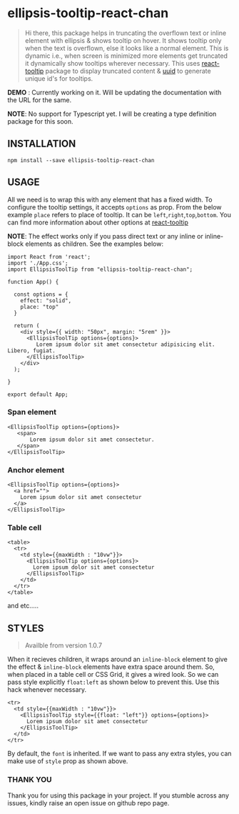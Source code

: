 # ellipsis-tooltip-react-chan

> Hi there, this package helps in truncating the overflown text or inline element with ellipsis & shows tooltip on hover. It shows tooltip only when the text is overflown, else it looks like a normal element. This is dynamic i.e., when screen is minimized more elements get truncated it dynamically show tooltips wherever necessary.
 This uses [react-tooltip](https://www.npmjs.com/package/react-tooltip) package to display truncated content & [uuid](https://www.npmjs.com/package/uuid) to generate unique id's for tooltips.  

**DEMO** : Currently working on it. Will be updating the documentation with the URL for the same. 

**NOTE**: No support for Typescript yet. I will be creating a type definition package for this soon.

## INSTALLATION

```
npm install --save ellipsis-tooltip-react-chan
```

## USAGE

All we need is to wrap this with any element that has a fixed width. To configure the tooltip settings, it accepts ```options``` as prop. From the below example ```place``` refers to place of tooltip. It can be ```left```,```right```,```top```,```bottom```. You can find more information about other options at 
[react-tooltip](https://www.npmjs.com/package/react-tooltip)

**NOTE**: The effect works only if you pass direct text or any inline or inline-block elements as children. See the examples below:

```
import React from 'react';
import './App.css';
import EllipsisToolTip from "ellipsis-tooltip-react-chan";

function App() {

  const options = {
    effect: "solid",
    place: "top"
  }

  return (
    <div style={{ width: "50px", margin: "5rem" }}>
      <EllipsisToolTip options={options}>
         Lorem ipsum dolor sit amet consectetur adipisicing elit. Libero, fugiat.
      </EllipsisToolTip>
    </div>
  );

}

export default App;
```
### Span element

```
<EllipsisToolTip options={options}>
   <span>
       Lorem ipsum dolor sit amet consectetur.
   </span>
</EllipsisToolTip>
```
### Anchor element

```
<EllipsisToolTip options={options}>
  <a href="">
    Lorem ipsum dolor sit amet consectetur
  </a>
</EllipsisToolTip>
```

### Table cell

```
<table>
  <tr>
    <td style={{maxWidth : "10vw"}}>
      <EllipsisToolTip options={options}>
        Lorem ipsum dolor sit amet consectetur
      </EllipsisToolTip>
    </td>
  </tr>
</table>
```
and etc.....

## STYLES

>Availble from version 1.0.7

When it recieves children, it wraps around an       ```inline-block``` element to give the effect & ```inline-block``` elements have extra space around them. So, when placed in a table cell or CSS Grid, it gives a wired look. So we can pass style explicitly ```float:left``` as shown below to prevent this. Use this hack whenever necessary.

```
<tr>
  <td style={{maxWidth : "10vw"}}>
    <EllipsisToolTip style={{float: "left"}} options={options}>
      Lorem ipsum dolor sit amet consectetur
    </EllipsisToolTip>
  </td>
</tr>
```

By default, the ```font``` is inherited. If we want to pass any extra styles, you can make use of ```style``` prop as shown above.

### THANK YOU

Thank you for using this package in your project. If you stumble across any issues, kindly raise an open issue on github repo page.


